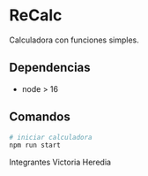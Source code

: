 # ReCalc

Calculadora con funciones simples.

## Dependencias

- node > 16

## Comandos

```bash
# iniciar calculadora
npm run start
```
Integrantes
Victoria Heredia